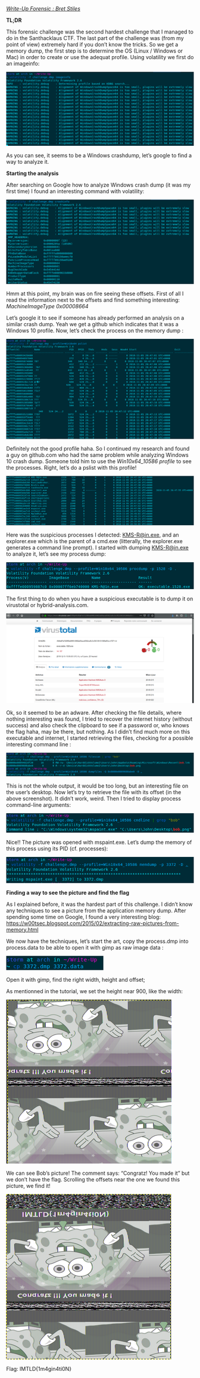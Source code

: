 <u>*Write-Up Forensic : Bret Stiles*</u>

**TL;DR**

This forensic challenge was the second hardest challenge that I managed to do in the Santhacklaus CTF. The last part of the challenge was (from my point of view) extremely hard if you don’t know the tricks. So we get a memory dump, the first step is to determine the OS (Linux / Windows or Mac) in order to create or use the adequat profile. Using volatility we first do an imageinfo:

![](ala1.png)

As you can see, it seems to be a Windows crashdump, let’s google to find a way to analyze it.

**Starting the analysis**

After searching on Google how to analyze Windows crash dump (it was my first time) I found an interesting command with volatility:

![](ala2.png)

Hmm at this point, my brain was on fire seeing these offsets. First of all I read the information next to the offsets and find something interesting: *MachineImageType 0x00008664*

Let’s google it to see if someone has already performed an analysis on a similar crash dump. Yeah we get a github which indicates that it was a Windows 10 profile. Now, let’s check the process on the memory dump :

![](ala3.png)

Definitely not the good profile haha. So I continued my research and found a guy on github.com who had the same problem while analyzing Windows 10 crash dump. Someone told him to use the *Win10x64\_10586 profile* to see the processes. Right, let’s do a pslist with this profile!

![](ala4.png)

Here was the suspicious processes I detected: <KMS-R@in.exe>, and an explorer.exe which is the parent of a cmd.exe (litterally, the explorer.exe generates a command line prompt). I started with dumping <KMS-R@in.exe> to analyze it, let’s see my process dump:

![](ala5.png)

The first thing to do when you have a suspicious executable is to dump it on virustotal or hybrid-analysis.com.

![](ala6.png)

Ok, so it seemed to be an adware. After checking the file details, where nothing interesting was found, I tried to recover the internet history (without success) and also check the clipboard to see if a password or, who knows the flag haha, may be there, but nothing. As I didn’t find much more on this executable and internet, I started retrieving the files, checking for a possible interesting command line :

![](ala7.png)

This is not the whole output, it would be too long, but an interesting file on the user’s desktop. Now let’s try to retrieve the file with its offset (in the above screenshot). It didn’t work, weird. Then I tried to display process command-line arguments:

![](ala8.png)

Nice!! The picture was opened with mspaint.exe. Let’s dump the memory of this process using its PID (cf. processes):

![](ala9.png)

**Finding a way to see the picture and find the flag**

As I explained before, it was the hardest part of this challenge. I didn’t know any techniques to see a picture from the application memory dump. After spending some time on Google, I found a very interesting blog: <https://w00tsec.blogspot.com/2015/02/extracting-raw-pictures-from-memory.html>

We now have the techniques, let’s start the art, copy the process.dmp into process.data to be able to open it with gimp as raw image data :

![](ala10.png)

Open it with gimp, find the right width, height and offset;

As mentionned in the tutorial, we set the height near 900, like the width:

![](ala11.png)

We can see Bob’s picture! The comment says: “Congratz! You made it” but we don’t have the flag. Scrolling the offsets near the one we found this picture, we find it!

![](ala12.png)

Flag: IMTLD{1m4gin4ti0N}
